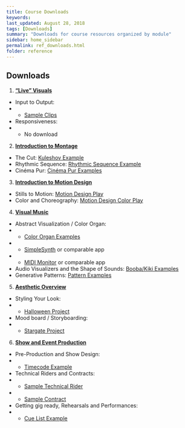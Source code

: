 ```yaml
---
title: Course Downloads
keywords: 
last_updated: August 28, 2018
tags: [Downloads]
summary: "Downloads for course resources organized by module"
sidebar: home_sidebar
permalink: ref_downloads.html
folder: reference
---
```


## Downloads

1. [**“Live” Visuals**](/teaching_module_1.html)
- Input to Output:
- - [Sample Clips]()
- Responsiveness:
- - No download
2. [**Introduction to Montage**](/teaching_module_2.html)
- The Cut: [Kuleshov Example]()
- Rhythmic Sequence: [Rhythmic Sequence Example]()
- Cinéma Pur: [Cinéma Pur Examples]()
3. [**Introduction to Motion Design**](/teaching_module_3.html)
- Stills to Motion: [Motion Design Play]()
- Color and Choreography: [Motion Design Color Play]()
4. [**Visual Music**](/teaching_module_4.html)
- Abstract Visualization / Color Organ:
- - [Color Organ Examples]()
- - [SimpleSynth](http://notahat.com/simplesynth/) or comparable app
- - [MIDI Monitor](https://www.snoize.com/MIDIMonitor/) or comparable app
- Audio Visualizers and the Shape of Sounds: [Booba/Kiki Examples]()
- Generative Patterns: [Pattern Examples]()
5. [**Aesthetic Overview**](/teaching_module_5.html)
- Styling Your Look:
- - [Halloween Project]()
- Mood board / Storyboarding:
- - [Stargate Project]()
6. [**Show and Event Production**](/teaching_module_6.html)
- Pre-Production and Show Design:
- - [Timecode Example]()
- Technical Riders and Contracts:
- - [Sample Technical Rider]()
- - [Sample Contract]()
- Getting gig ready, Rehearsals and Performances:
- - [Cue List Example]()

